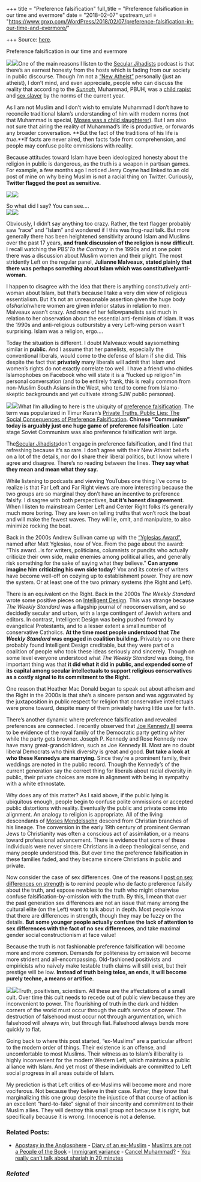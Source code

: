 +++
title = "Preference falsification"
full_title = "Preference falsification in our time and evermore"
date = "2018-02-07"
upstream_url = "https://www.gnxp.com/WordPress/2018/02/07/preference-falsification-in-our-time-and-evermore/"

+++
Source: [here](https://www.gnxp.com/WordPress/2018/02/07/preference-falsification-in-our-time-and-evermore/).

Preference falsification in our time and evermore

[![](https://i0.wp.com/www.gnxp.com/WordPress/wp-content/uploads/2018/02/secjihadi.jpg?resize=300%2C182&ssl=1)![](https://i0.wp.com/www.gnxp.com/WordPress/wp-content/uploads/2018/02/secjihadi.jpg?resize=300%2C182&ssl=1)](https://secularjihadists.libsyn.com/)One of the main reasons I listen to the [Secular Jihadists](https://secularjihadists.libsyn.com/) podcast is that there’s an earnest honesty from the hosts which is fading from our society in public discourse. Though I’m not a [“New Atheist”](https://www.gnxp.com/WordPress/2018/01/11/why-i-am-not-a-new-atheist/) personally (just an atheist), I don’t mind, and even appreciate, people who can discuss the reality that according to the [*Sunnah*](https://en.wikipedia.org/wiki/Sunnah), Muhammad, PBUH, was a [child rapist](https://en.wikipedia.org/wiki/Aisha#Relationship_with_Muhammad) and [sex slaver](https://en.wikipedia.org/wiki/Safiyya_bint_Huyayy#Battle_of_Khaybar) by the norms of the current year.

As I am not Muslim and I don’t wish to emulate Muhammad I don’t have to reconcile traditional Islam’s understanding of him with modern norms (not that Muhammad is special, [Moses was a child slaughterer](http://biblehub.com/numbers/31-17.htm)). But I am also not sure that airing the reality of Muhammad’s life is productive, or forwards any broader conversation. **But the fact of the traditions of his life is *true*.**If facts are never aired, then facts fade from comprehension, and people may confuse polite ommissions with reality.

Because attitudes toward Islam have been ideologized honesty about the religion in public is dangerous, as the truth is a weapon in partisan games. For example, a few months ago I noticed Jerry Coyne had linked to an old post of mine on why being Muslim is not a racial thing on Twitter. Curiously, **Twitter flagged the post as sensitive.**

![](https://i0.wp.com/www.gnxp.com/WordPress/wp-content/uploads/2018/02/coyne.jpg?resize=600%2C167&ssl=1)![](https://i0.wp.com/www.gnxp.com/WordPress/wp-content/uploads/2018/02/coyne.jpg?resize=600%2C167&ssl=1)

So what did I say? You can see….  
![](https://i0.wp.com/www.gnxp.com/WordPress/wp-content/uploads/2018/02/coyne2.jpg?resize=600%2C549&ssl=1)![](https://i0.wp.com/www.gnxp.com/WordPress/wp-content/uploads/2018/02/coyne2.jpg?resize=600%2C549&ssl=1)

Obviously, I didn’t say anything too crazy. Rather, the text flagger probably saw “race” and “Islam” and wondered if I this was frog-nazi talk. But more generally there has been heightened sensitivity around Islam and Muslims over the past 17 years, **and frank discussion of the religion is now difficult**. I recall watching the PBS’*To the Contrary* in the 1990s and at one point there was a discussion about Muslim women and their plight. The most stridently Left on the regular panel, **Julianne Malveaux, stated plainly that there was perhaps something about Islam which was constitutivelyanti-woman.**

I happen to disagree with the idea that there is anything constitutively anti-woman about Islam, but that’s because I take a very dim view of religious essentialism. But it’s not an unreasonable assertion given the huge body of*shariah*where women are given inferior status in relation to men. Malveaux wasn’t crazy. And none of her fellowpanelists said much in relation to her observation about the essential anti-feminism of Islam. It was the 1990s and anti-religious outburstsby a very Left-wing person wasn’t surprising. Islam was a religion, ergo….

Today the situation is different. I doubt Malveaux would saysomething similar in **public**. And I assume that her panelists, especially the conventional liberals, would come to the defense of Islam if she did. This despite the fact that **privately** many liberals will admit that Islam and women’s rights do not exactly correlate too well. I have a friend who chides Islamophobes on Facebook who will state it is a “fucked up religion” in personal conversation (and to be entirely frank, this is really common from non-Muslim South Asians in the West, who tend to come from Islamo-skeptic backgrounds and yet cultivate strong SJW public personas).

[![](https://i0.wp.com/www.gnxp.com/WordPress/wp-content/uploads/2018/02/private_truths_public_lies.jpeg?resize=184%2C274&ssl=1)![](https://i0.wp.com/www.gnxp.com/WordPress/wp-content/uploads/2018/02/private_truths_public_lies.jpeg?resize=184%2C274&ssl=1)](https://www.amazon.com/exec/obidos/ASIN/0674707583/geneexpressio-20/ref=as_at?creativeASIN=0192807285&linkCode=w61&imprToken=peQr-HPq1GaaZ6ejxKsU.Q&slotNum=26)What I’m alluding to here is the ubiquity of [preference falsification](https://en.wikipedia.org/wiki/Preference_falsification). The term was popularized in Timur Kuran’s [Private Truths, Public Lies: The Social Consequences of Preference Falsification](https://www.amazon.com/exec/obidos/ASIN/0674707583/geneexpressio-20/ref=as_at?creativeASIN=0192807285&linkCode=w61&imprToken=peQr-HPq1GaaZ6ejxKsU.Q&slotNum=26). **Chinese “Communism” today is arguably just one huge game of preference falsification**. Late stage Soviet Communism was also preference falsification writ large.

The[Secular Jihadists](https://secularjihadists.libsyn.com/)don’t engage in preference falsification, and I find that refreshing because it’s so rare. I don’t agree with their New Atheist beliefs on a lot of the details, nor do I share their liberal politics, but I know where I agree and disagree. There’s no reading between the lines. **They say what they mean and mean what they say.**

While listening to podcasts and viewing YouTubes one thing I’ve come to realize is that Far Left and Far Right views are more interesting because the two groups are so marginal they don’t have an incentive to preference falsify. I disagree with both perspectives, **but it’s honest disagreement**. When I listen to mainstream Center Left and Center Right folks it’s generally much more boring. They are keen on telling truths that won’t rock the boat and will make the fewest waves. They will lie, omit, and manipulate, to also minimize rocking the boat.

Back in the 2000s Andrew Sullivan came up with the [“Yglesias Award”](http://dish.andrewsullivan.com/awards/mmxiv/yglesias-award/), named after Matt Yglesias, now of Vox. From the page about the award: “This award…is for writers, politicians, columnists or pundits who actually criticize their own side, make enemies among political allies, and generally risk something for the sake of saying what they believe.” **Can anyone imagine him criticizing his own side today**? Vox and its coterie of writers have become well-off on cozying up to establishment power. They are now the system. Or at least one of the two primary systems (the Right and Left).

There is an equivalent on the Right. Back in the 2000s *The Weekly Standard* wrote some positive pieces on [Intelligent Design](http://www.weeklystandard.com/signs-of-intelligence/article/7012). This was strange because *The Weekly Standard* was a flagship journal of neoconservatism, and so decidedly secular and urban, with a large contingent of Jewish writers and editors. In contrast, Intelligent Design was being pushed forward by evangelical Protestants, and to a lesser extent a small number of conservative Catholics. **At the time most people understood that *The Weekly Standard* was engaged in coalition building.** Privately no one there probably found Intelligent Design creditable, but they were part of a coalition of people who took these ideas seriously and sincerely. Though on some level everyone understood what *The Weekly Standard* was doing, the important thing was that **it did what it did in public, and expended some of its capital among secular intellectuals to support religious conservatives as a costly signal to its commitment to the Right.**

One reason that Heather Mac Donald began to speak out about atheism and the Right in the 2000s is that she’s a sincere person and was aggravated by the juxtaposition in public respect for religion that conservative intellectuals were prone toward, despite many of them privately having little use for faith.

There’s another dynamic where preference falsification and revealed preferences are connected. I recently observed that [Joe Kennedy III](https://en.wikipedia.org/wiki/Joe_Kennedy_III) seems to be evidence of the royal family of the Democratic party getting whiter while the party gets browner. Joseph P. Kennedy and Rose Kennedy now have many great-grandchildren, such as Joe Kennedy III. Most are no doubt liberal Democrats who think diversity is great and good. **But take a look at who these Kennedys are marrying**. Since they’re a prominent family, their weddings are noted in the public record. Though the Kennedy’s of the current generation say the correct thing for liberals about racial diversity in public, their private choices are more in alignment with being in sympathy with a white ethnostate.

Why does any of this matter? As I said above, if the public lying is ubiquitous enough, people begin to confuse polite ommissions or accepted public distortions with reality. Eventually the public and private come into alignment. An analogy to religion is appropriate. All of the living descendants of [Moses Mendelssohn](https://en.wikipedia.org/wiki/Moses_Mendelssohn) descend from Christian branches of his lineage. The conversion in the early 19th century of prominent German Jews to Christianity was often a conscious act of assimilation, or a means toward professional advancement. There is evidence that some of these individuals were never sincere Christians in a deep theological sense, and many people understood this. But over time the preference falsification in these families faded, and they became sincere Christians in public and private.

Now consider the case of sex differences. One of the reasons I [post on sex differences on strength](https://www.gnxp.com/WordPress/2016/07/31/the-lack-of-progress-in-science-sex-differences/) is to remind people who de facto preference falsify about the truth, and expose newbies to the truth who might otherwise confuse falsification-by-omission with the truth. By this, I mean that over the past generation sex differences are not an issue that many among the cultural elite (on the Left) want to talk about in depth. Most people know that there are differences in strength, though they may be fuzzy on the details. **But some younger people actually confuse the lack of attention to sex differences with the fact of no sex differences**, and take maximal gender social constructionism at face value!

Because the truth is not fashionable preference falsification will become more and more common. Demands for politeness by omission will become more strident and all-encompassing. Old-fashioned positivists and empiricists who naively make testable truth claims will still exist, but their prestige will be low. **Instead of truth being telos, an ends, it will become purely techne, a means or artifice**.

[![](https://i0.wp.com/www.gnxp.com/WordPress/wp-content/uploads/2018/02/stormbeforethestorm.png?resize=180%2C280&ssl=1)![](https://i0.wp.com/www.gnxp.com/WordPress/wp-content/uploads/2018/02/stormbeforethestorm.png?resize=180%2C280&ssl=1)](https://www.amazon.com/exec/obidos/ASIN/B01N9ZJXZJ/geneexpressio-20/ref=as_at?creativeASIN=0060935723&linkCode=w61&imprToken=KalTbrKiCBIHdF2S8ICjIg&slotNum=28)Truth, positivism, scientism. All these are the affectations of a small cult. Over time this cult needs to recede out of public view because they are inconvenient to power. The flourishing of truth in the dark and hidden corners of the world must occur through the cult’s service of power. The destruction of falsehood must occur not through argumentation, which falsehood will always win, but through fiat. Falsehood always bends more quickly to fiat.

Going back to where this post started, “ex-Muslims” are a particular affront to the modern order of things. Their existence is an offense, and uncomfortable to most Muslims. Their witness as to Islam’s illiberality is highly inconvenient for the modern Western Left, which maintains a public alliance with Islam. And yet most of these individuals are committed to Left social progress in all areas outside of Islam.

My prediction is that Left critics of ex-Muslims will become more and more vociferous. Not because they believe in their case. Rather, they know that marginalizing this one group despite the injustice of that course of action is an excellent “hard-to-fake” signal of their sincerity and commitment to their Muslim allies. They will destroy this small group not because it is right, but specifically because it is wrong. Innocence is not a defense.

### Related Posts:

- [Apostasy in the
  Anglosphere](https://www.gnxp.com/WordPress/2015/01/03/apostasy-in-the-anglosphere/) - [Diary of an
  ex-Muslim](https://www.gnxp.com/WordPress/2009/11/30/diary-of-an-ex-muslim/) - [Muslims are not a People of the
  Book](https://www.gnxp.com/WordPress/2018/09/29/muslims-are-not-a-people-of-the-book/) - [Immigrant
  variance](https://www.gnxp.com/WordPress/2005/08/12/immigrant-variance/) - [Cancel
  Muhammad?](https://www.gnxp.com/WordPress/2020/07/09/cancel-muhammad/) - [You really can't talk about shariah in 20
  minutes](https://www.gnxp.com/WordPress/2019/04/05/you-really-cant-talk-about-shariah-in-20-minutes/)

### *Related*

[](https://www.addtoany.com/add_to/facebook?linkurl=https%3A%2F%2Fwww.gnxp.com%2FWordPress%2F2018%2F02%2F07%2Fpreference-falsification-in-our-time-and-evermore%2F&linkname=Preference%20falsification%20in%20our%20time%20and%20evermore "Facebook")[](https://www.addtoany.com/add_to/twitter?linkurl=https%3A%2F%2Fwww.gnxp.com%2FWordPress%2F2018%2F02%2F07%2Fpreference-falsification-in-our-time-and-evermore%2F&linkname=Preference%20falsification%20in%20our%20time%20and%20evermore "Twitter")[](https://www.addtoany.com/add_to/email?linkurl=https%3A%2F%2Fwww.gnxp.com%2FWordPress%2F2018%2F02%2F07%2Fpreference-falsification-in-our-time-and-evermore%2F&linkname=Preference%20falsification%20in%20our%20time%20and%20evermore "Email")[](https://www.addtoany.com/share)
